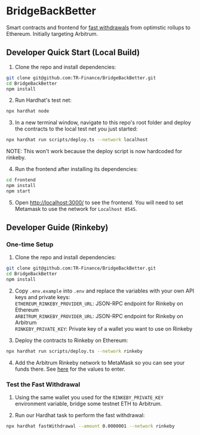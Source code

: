 # BridgeBackBetter
Smart contracts and frontend for [fast withdrawals](https://developer.offchainlabs.com/docs/withdrawals) from optimstic rollups to Ethereum. Initially targeting Arbitrum.

## Developer Quick Start (Local Build)
1. Clone the repo and install dependencies:
```sh
git clone git@github.com:TR-Finance/BridgeBackBetter.git
cd BridgeBackBetter
npm install
```

2. Run Hardhat's test net:
```sh
npx hardhat node
```

3. In a new terminal window, navigate to this repo's root folder and deploy the contracts to the local test net you just started:
```sh
npx hardhat run scripts/deploy.ts --network localhost
```
NOTE: This won't work because the deploy script is now hardcoded for rinkeby.

4. Run the frontend after installing its dependencies:
```sh
cd frontend
npm install
npm start
```

5. Open [http://localhost:3000/](http://localhost:3000/) to see the frontend. You will
need to set Metamask to use the network for `Localhost 8545`.

## Developer Guide (Rinkeby)
### One-time Setup
1. Clone the repo and install dependencies:
```sh
git clone git@github.com:TR-Finance/BridgeBackBetter.git
cd BridgeBackBetter
npm install
```

2. Copy `.env.example` into `.env` and replace the variables with your own API keys and private keys:  
`ETHEREUM_RINKEBY_PROVIDER_URL`: JSON-RPC endpoint for Rinkeby on Ethereum  
`ARBITRUM_RINKEBY_PROVIDER_URL`: JSON-RPC endpoint for Rinkeby on Arbitrum  
`RINKEBY_PRIVATE_KEY`: Private key of a wallet you want to use on Rinkeby  

3. Deploy the contracts to Rinkeby on Ethereum:
```sh
npx hardhat run scripts/deploy.ts --network rinkeby
```

4. Add the Arbitrum Rinkeby network to MetaMask so you can see your funds there. See [here](https://developer.offchainlabs.com/docs/public_testnet) for the values to enter.

### Test the Fast Withdrawal
1. Using the same wallet you used for the `RINKEBY_PRIVATE_KEY` environment variable, bridge some testnet ETH to Arbitrum.

2. Run our Hardhat task to perform the fast withdrawal:
```sh
npx hardhat fastWithdrawal --amount 0.0000001 --network rinkeby
```
